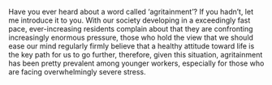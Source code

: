 Have you ever heard about a word called ‘agritainment’? If you hadn’t, let me introduce it to you.
With our society developing in a exceedingly fast pace, ever-increasing residents complain about that they are confronting increasingly enormous pressure, those who hold the view that we should ease our mind regularly firmly believe that a healthy attitude toward life is the key path for us to go further, therefore, given this situation, agritainment has been pretty prevalent among younger workers, especially for those who are facing overwhelmingly severe stress. 
